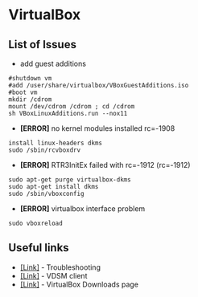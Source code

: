 # VirtualBox
## List of Issues
* add guest additions  
```
#shutdown vm  
#add /user/share/virtualbox/VBoxGuestAdditions.iso  
#boot vm  
mkdir /cdrom  
mount /dev/cdrom /cdrom ; cd /cdrom  
sh VBoxLinuxAdditions.run --nox11 
```

* **\[ERROR\]** no kernel modules installed rc=-1908  
```
install linux-headers dkms  
sudo /sbin/rcvboxdrv  
```

* **\[ERROR\]** RTR3InitEx failed with rc=-1912 (rc=-1912)  
```
sudo apt-get purge virtualbox-dkms
sudo apt-get install dkms  
sudo /sbin/vboxconfig
```

* **\[ERROR\]** virtualbox interface problem  
```
sudo vboxreload
```

## Useful links
* [[Link]](https://rhv.bradmin.org/ovirt-engine/docs/Installing_Red_Hat_Virtualization_as_a_self-hosted_engine_using_the_command_line/Troubleshooting_SHE_SHE_cli_deploy.html) - Troubleshooting
* [[Link]](https://download.virtualbox.org/virtualbox/) - VDSM client 
* [[Link]](https://download.virtualbox.org/virtualbox/) - VirtualBox Downloads page

